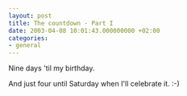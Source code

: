 ```yaml
---
layout: post
title: The countdown - Part I
date: 2003-04-08 10:01:43.000000000 +02:00
categories:
- general
---
```

Nine days 'til my birthday.

And just four until Saturday when I'll celebrate it. :-)
